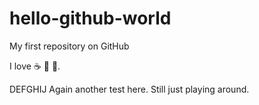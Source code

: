 # hello-github-world

My first repository on GitHub

I love :coffee: :tea: :running:.

DEFGHIJ Again another test here. Still just playing around.
